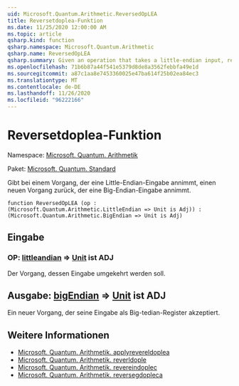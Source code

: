 ```yaml
---
uid: Microsoft.Quantum.Arithmetic.ReversedOpLEA
title: Reversetdoplea-Funktion
ms.date: 11/25/2020 12:00:00 AM
ms.topic: article
qsharp.kind: function
qsharp.namespace: Microsoft.Quantum.Arithmetic
qsharp.name: ReversedOpLEA
qsharp.summary: Given an operation that takes a little-endian input, returns a new operation that takes a big-endian input.
ms.openlocfilehash: 71b6b87a44f541e5379d8de8a3562febbfa49e1d
ms.sourcegitcommit: a87c1aa8e7453360025e47ba614f25b02ea84ec3
ms.translationtype: MT
ms.contentlocale: de-DE
ms.lasthandoff: 11/26/2020
ms.locfileid: "96222166"
---
```

# <a name="reversedoplea-function"></a>Reversetdoplea-Funktion

Namespace: [Microsoft. Quantum. Arithmetik](xref:Microsoft.Quantum.Arithmetic)

Paket: [Microsoft. Quantum. Standard](https://nuget.org/packages/Microsoft.Quantum.Standard)


Gibt bei einem Vorgang, der eine Little-Endian-Eingabe annimmt, einen neuen Vorgang zurück, der eine Big-Endian-Eingabe annimmt.

```qsharp
function ReversedOpLEA (op : (Microsoft.Quantum.Arithmetic.LittleEndian => Unit is Adj)) : (Microsoft.Quantum.Arithmetic.BigEndian => Unit is Adj)
```


## <a name="input"></a>Eingabe

### <a name="op--littleendian--unit--is-adj"></a>OP: [littleandian](xref:Microsoft.Quantum.Arithmetic.LittleEndian) => [Unit](xref:microsoft.quantum.lang-ref.unit)  ist ADJ

Der Vorgang, dessen Eingabe umgekehrt werden soll.



## <a name="output--bigendian--unit--is-adj"></a>Ausgabe: [bigEndian](xref:Microsoft.Quantum.Arithmetic.BigEndian) => [Unit](xref:microsoft.quantum.lang-ref.unit)  ist ADJ

Ein neuer Vorgang, der seine Eingabe als Big-tedian-Register akzeptiert.

## <a name="see-also"></a>Weitere Informationen

- [Microsoft. Quantum. Arithmetik. applyrevereldoplea](xref:Microsoft.Quantum.Arithmetic.ApplyReversedOpLEA)
- [Microsoft. Quantum. Arithmetik. reverldople](xref:Microsoft.Quantum.Arithmetic.ReversedOpLE)
- [Microsoft. Quantum. Arithmetik. revereindoplec](xref:Microsoft.Quantum.Arithmetic.ReversedOpLEC)
- [Microsoft. Quantum. Arithmetik. reversegdopleca](xref:Microsoft.Quantum.Arithmetic.ReversedOpLECA)